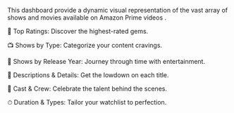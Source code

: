 This dashboard provide a dynamic visual representation of the vast array of shows and movies available on Amazon Prime videos .

🌟 Top Ratings: Discover the highest-rated gems.

📺 Shows by Type: Categorize your content cravings.

📅 Shows by Release Year: Journey through time with entertainment.

📝 Descriptions & Details: Get the lowdown on each title.

👥 Cast & Crew: Celebrate the talent behind the scenes.

⏱ Duration & Types: Tailor your watchlist to perfection.
